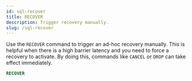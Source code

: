 ```yaml
---
id: sql-recover
title: RECOVER
description: Trigger recovery manually.
slug: /sql-recover
---
```

<head>
  <link rel="canonical" href="https://docs.risingwave.com/docs/current/sql-recover/" />
</head>

Use the `RECOVER` command to trigger an ad-hoc recovery manually. This is helpful when there is a high barrier latency and you need to force a recovery to activate. By doing this, commands like `CANCEL` or `DROP` can take effect immediately.


```sql title="Syntax"
RECOVER
```
